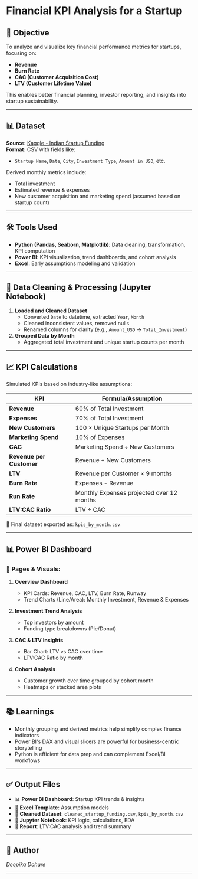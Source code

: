 # Financial KPI Analysis for a Startup

## 🎯 Objective
To analyze and visualize key financial performance metrics for startups, focusing on:
- **Revenue**
- **Burn Rate**
- **CAC (Customer Acquisition Cost)**
- **LTV (Customer Lifetime Value)**

This enables better financial planning, investor reporting, and insights into startup sustainability.

---

## 📊 Dataset
**Source:** [Kaggle - Indian Startup Funding](https://www.kaggle.com/datasets/sudalairajkumar/indian-startup-funding)\
**Format:** CSV with fields like:
- `Startup Name`, `Date`, `City`, `Investment Type`, `Amount in USD`, etc.

Derived monthly metrics include:
- Total investment
- Estimated revenue & expenses
- New customer acquisition and marketing spend (assumed based on startup count)

---

## 🛠️ Tools Used
- **Python (Pandas, Seaborn, Matplotlib)**: Data cleaning, transformation, KPI computation
- **Power BI**: KPI visualization, trend dashboards, and cohort analysis
- **Excel**: Early assumptions modeling and validation

---

## 🧹 Data Cleaning & Processing (Jupyter Notebook)
1. **Loaded and Cleaned Dataset**
   - Converted `Date` to datetime, extracted `Year`, `Month`
   - Cleaned inconsistent values, removed nulls
   - Renamed columns for clarity (e.g., `Amount_USD` → `Total_Investment`)
2. **Grouped Data by Month**
   - Aggregated total investment and unique startup counts per month

---

## 📈 KPI Calculations
Simulated KPIs based on industry-like assumptions:

| KPI | Formula/Assumption |
|-----|--------------------|
| **Revenue** | 60% of Total Investment |
| **Expenses** | 70% of Total Investment |
| **New Customers** | 100 × Unique Startups per Month |
| **Marketing Spend** | 10% of Expenses |
| **CAC** | Marketing Spend ÷ New Customers |
| **Revenue per Customer** | Revenue ÷ New Customers |
| **LTV** | Revenue per Customer × 9 months |
| **Burn Rate** | Expenses - Revenue |
| **Run Rate** | Monthly Expenses projected over 12 months |
| **LTV:CAC Ratio** | LTV ÷ CAC |

📁 Final dataset exported as: `kpis_by_month.csv`

---

## 📊 Power BI Dashboard

### 📄 Pages & Visuals:
1. **Overview Dashboard**
   - KPI Cards: Revenue, CAC, LTV, Burn Rate, Runway
   - Trend Charts (Line/Area): Monthly Investment, Revenue & Expenses

2. **Investment Trend Analysis**
   - Top investors by amount
   - Funding type breakdowns (Pie/Donut)

3. **CAC & LTV Insights**
   - Bar Chart: LTV vs CAC over time
   - LTV:CAC Ratio by month

4. **Cohort Analysis**
   - Customer growth over time grouped by cohort month
   - Heatmaps or stacked area plots



---

## 📚 Learnings
- Monthly grouping and derived metrics help simplify complex finance indicators
- Power BI's DAX and visual slicers are powerful for business-centric storytelling
- Python is efficient for data prep and can complement Excel/BI workflows

---

## ✅ Output Files
- 📊 **Power BI Dashboard**: Startup KPI trends & insights
- 🧮 **Excel Template**: Assumption models
- 📁 **Cleaned Dataset**: `cleaned_startup_funding.csv`, `kpis_by_month.csv`
- 📓 **Jupyter Notebook**: KPI logic, calculations, EDA
- 📄 **Report**: LTV:CAC analysis and trend summary

---

## 📎 Author
*Deepika Dohare*  

---

